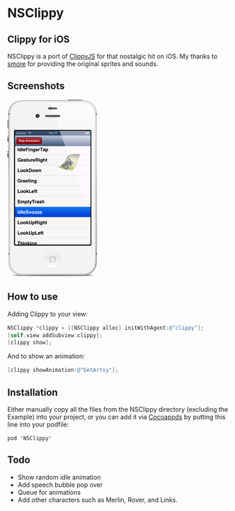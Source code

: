 # NSClippy

## Clippy for iOS

NSClippy is a port of [ClippyJS](https://www.smore.com/clippy-js) for that nostalgic hit on iOS. My thanks to [smore](https://www.smore.com) for providing the original sprites and sounds.

## Screenshots

![NSClippy screenshot](Screenshot.png)

## How to use

Adding Clippy to your view:

```objectivec
NSClippy *clippy = [[NSClippy alloc] initWithAgent:@"clippy"];
[self.view addSubview:clippy];
[clippy show];
```
And to show an animation:

```objectivec
[clippy showAnimation:@"GetArtsy"];
```
	
## Installation

Either manually copy all the files from the NSClippy directory (excluding the Example) into your project, or you can add it via [Cocoapods](http://cocoapods.org) by putting this line into your podfile:

	pod 'NSClippy'

## Todo

* Show random idle animation
* Add speech bubble pop over
* Queue for animations
* Add other characters such as Merlin, Rover, and Links.
